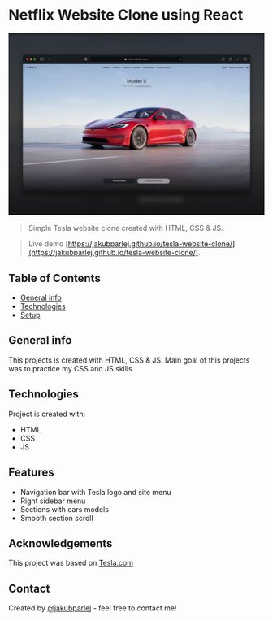 # Netflix Website Clone using React

![Screenshot](./images/tesla-website-clone.jpg)

> Simple Tesla website clone created with HTML, CSS & JS.

> Live demo [https://jakubparlej.github.io/tesla-website-clone/](https://jakubparlej.github.io/tesla-website-clone/).

## Table of Contents

- [General info](#general-info)
- [Technologies](#technologies)
- [Setup](#setup)

## General info

This projects is created with HTML, CSS & JS. Main goal of this projects was to practice my CSS and JS skills. 

## Technologies

Project is created with:

- HTML
- CSS
- JS

## Features

- Navigation bar with Tesla logo and site menu
- Right sidebar menu
- Sections with cars models
- Smooth section scroll

## Acknowledgements

This project was based on [Tesla.com](https://www.tesla.com)

## Contact

Created by [@jakubparlej](https://jprojects.pl) - feel free to contact me!
